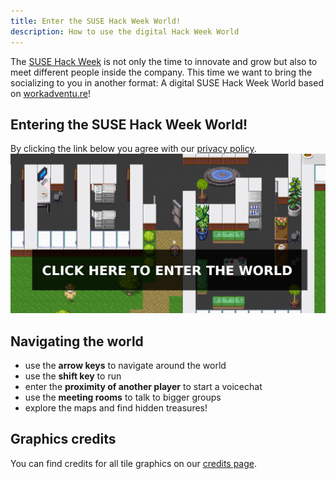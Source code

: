 ```yaml
---
title: Enter the SUSE Hack Week World!
description: How to use the digital Hack Week World
---
```

The [SUSE Hack Week](https://hackweek.suse.com/) is not only the time to innovate and grow but also to meet different people inside the company.
This time we want to bring the socializing to you in another format: A digital SUSE Hack Week World based on [workadventu.re](https://workadventu.re/)!

## Entering the SUSE Hack Week World!

By clicking the link below you agree with our [privacy policy](/legal). 
[![Enter the SUSE Hack Week World!](/images/world2.png)](https://play.wa.suse.net/_/global/wa.suse.net/office/map.json)

## Navigating the world
- use the **arrow keys** to navigate around the world
- use the **shift key** to run
- enter the **proximity of another player** to start a voicechat
- use the **meeting rooms** to talk to bigger groups
- explore the maps and find hidden treasures!

## Graphics credits
You can find credits for all tile graphics on our [credits page](/credits).

